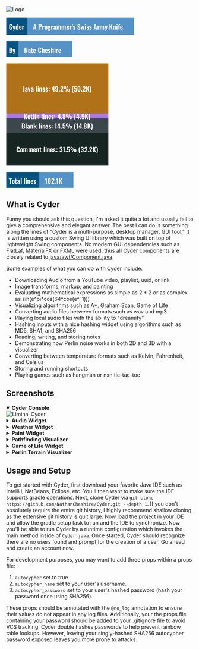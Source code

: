 <img src="https://user-images.githubusercontent.com/60986919/204333713-85b00112-bbd8-4ddb-9f7a-432e5da7888b.png" alt="Logo" width="150">

![](actions/output/tagline.png)

![](actions/output/author.png)

![](actions/output/stats.png)

![](actions/output/total.png)

## What is Cyder

Funny you should ask this question, I'm asked it quite a lot and usually fail to give a comprehensive and elegant
answer. The best I can do is something along the lines of "Cyder is a multi-purpose, desktop manager, GUI tool." It is
written using a custom Swing UI library which was built on top of lightweight Swing components. No modern GUI
dependencies such as [FlatLaf](https://github.com/JFormDesigner/FlatLaf), [MaterialFX](https://github.com/palexdev/MaterialFX)
or [FXML](https://openjfx.io/) were used, thus all Cyder components are closely related to [java/awt/Component.java](https://developer.classpath.org/doc/java/awt/Component-source.html).

Some examples of what you can do with Cyder include:

* Downloading Audio from a YouTube video, playlist, uuid, or link
* Image transforms, markup, and painting
* Evaluating mathematical expressions as simple as 2 * 2 or as complex as sin(e^pi*cos(64^cos(e^-1)))
* Visualizing algorithms such as A*, Graham Scan, Game of Life
* Converting audio files between formats such as wav and mp3
* Playing local audio files with the ability to "dreamify"
* Hashing inputs with a nice hashing widget using algorithms such as MD5, SHA1, and SHA256
* Reading, writing, and storing notes
* Demonstrating how Perlin noise works in both 2D and 3D with a visualizer
* Converting between temperature formats such as Kelvin, Fahrenheit, and Celsius
* Storing and running shortcuts
* Playing games such as hangman or nxn tic-tac-toe

## Screenshots

<details open>
<summary><b>Cyder Console</b></summary>
<img src="https://user-images.githubusercontent.com/60986919/213841875-18e68a3e-7fc0-4ad7-9154-a3fef54669be.png" alt="Liminal Cyder" width="800">
</details>

<details>
<summary><b>Audio Widget</b></summary>
<p>
<img src="https://user-images.githubusercontent.com/60986919/216855315-e26f36d6-4b27-4577-a644-9e8d00ea082d.png" alt="Audio Player" width="600">
</p>
<p>
<img src="https://user-images.githubusercontent.com/60986919/217138180-a9a54ded-800c-4765-8575-87df23af34aa.png" alt="Audio Player Search" width="600">
</p>
</details>

<details>
<summary><b>Weather Widget</b></summary>
<img src="https://user-images.githubusercontent.com/60986919/211179391-ea49b257-7923-4967-b8b0-ab77f39eb893.png" alt="Weather" width="600">
</details>

<details>
<summary><b>Paint Widget</b></summary>
<img src="https://user-images.githubusercontent.com/60986919/190871241-1ef14f0b-50d7-4cec-b484-7c6e1c9f9f43.png" alt="Paint widget" width="600">
<img src="https://user-images.githubusercontent.com/60986919/190871244-cd183604-3fbe-4f13-94c8-40ce6069f825.png" alt="Paint widget controls" width="600">
</details>

<details>
<summary><b>Pathfinding Visualizer</b></summary>
<p>
<img src="https://user-images.githubusercontent.com/60986919/216855146-37095dca-7c63-4871-b2c8-6bf5c63619ad.png" alt="Pathfinding Visualizer" width="600">
</p>
</details>

<details>
<summary><b>Game of Life Widget</b></summary>
<p>
<img src="https://user-images.githubusercontent.com/60986919/216854956-fdaee5be-6dec-4b1e-8a58-fe36a08439f6.png" alt="Conway's Game of Life" width="600">
</p>
</details>

<details>
<summary><b>Perlin Terrain Visualizer</b></summary>
<p>
<img src="https://user-images.githubusercontent.com/60986919/216802241-eb3ee195-1291-42b5-9e4e-dca4adf7735f.png" alt="Perlin widget" width="600">
</p>
</details>

## Usage and Setup

To get started with Cyder, first download your favorite Java IDE such as IntelliJ, NetBeans, Eclipse, etc. You'll then
want to make sure the IDE supports gradle operations. Next, clone Cyder
via `git clone https://github.com/NathanCheshire/Cyder.git --depth 1`. If you don't absolutely require the entire git
history, I highly recommend shallow cloning as the extensive git history is quit large. Now load the project in your IDE
and allow the gradle setup task to run and the IDE to synchronize. Now you'll be able to run Cyder by a runtime
configuration which invokes the main method inside of `Cyder.java`. Once started, Cyder should recognize there are no
users found and prompt for the creation of a user. Go ahead and create an account now.

For development purposes, you may want to add three props within a props file:

1. `autocypher` set to true.
2. `autocypher_name` set to your user's username.
3. `autocypher_password` set to your user's hashed password (hash your password once using SHA256).

These props should be annotated with the `@no_log` annotation to ensure their values do not appear in any log files.
Additionally, your the props file containing your password should be added to your .gitignore file to avoid VCS
tracking. Cyder double hashes passwords to help prevent rainbow table lookups. However, leaving your singly-hashed
SHA256 autocypher password exposed leaves you more prone to attacks.
